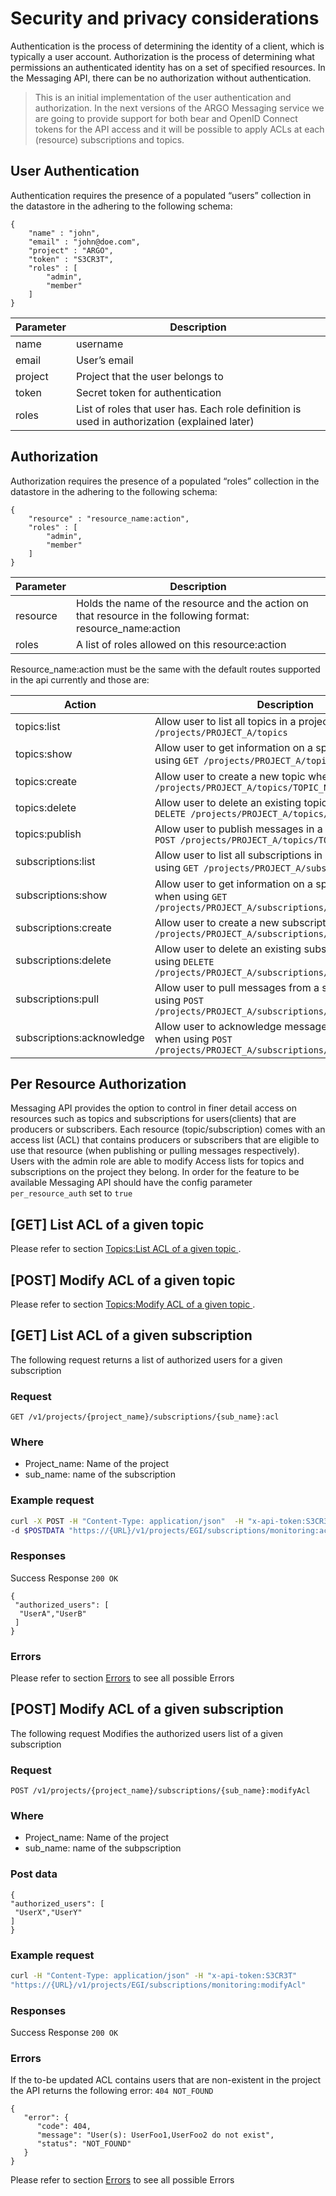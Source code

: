 # Security and privacy considerations

Authentication is the process of determining the identity of a client, which is typically a user account. Authorization is the process of determining what permissions an authenticated identity has on a set of specified resources. In the Messaging API, there can be no authorization without authentication.

> This is an initial implementation of the user authentication and authorization. In the next versions of the ARGO Messaging service we are going to provide support for both bear and OpenID Connect tokens for the API access and it will be possible to apply ACLs at each (resource) subscriptions and topics.

## User Authentication

Authentication requires the presence of a populated “users” collection in the datastore in the adhering to the following schema:

```
{
	"name" : "john",
	"email" : "john@doe.com",
	"project" : "ARGO",
	"token" : "S3CR3T",
	"roles" : [
		"admin",
		"member"
	]
}
```


Parameter | Description
--------- | -----------
name | username
email | User’s email
project | Project that the user belongs to
token | Secret token for authentication
roles | List of roles that user has. Each role definition is used in authorization (explained later)


## Authorization

Authorization requires the presence of a populated “roles” collection in the datastore in the adhering to the following schema:

```
{
	"resource" : "resource_name:action",
	"roles" : [
		"admin",
		"member"
	]
}
```


Parameter | Description
--------- | -----------
resource | Holds the name of the resource and the action on that resource in the following format: resource_name:action
roles | A list of roles allowed on this resource:action

Resource_name:action must be the same with the default routes supported in the api currently and those are:

Action | Description
------ | -----------
topics:list | Allow user to list all topics in a project when using  `GET /projects/PROJECT_A/topics`
topics:show | Allow user to get information on a specific topic when using `GET /projects/PROJECT_A/topics/TOPIC_A`
topics:create | Allow user to create a new topic when using `PUT /projects/PROJECT_A/topics/TOPIC_NEW`
topics:delete | Allow user to delete an existing topic when using `DELETE /projects/PROJECT_A/topics/TOPIC_A`
topics:publish | Allow user to publish messages in a topic when using `POST /projects/PROJECT_A/topics/TOPIC_A:publish`
subscriptions:list | Allow user to list all subscriptions in a project when using `GET /projects/PROJECT_A/subscriptions`
subscriptions:show | Allow user to get information on a specific subscription when using `GET /projects/PROJECT_A/subscriptions/SUB_A`
subscriptions:create | Allow user to create a new subscription when using `PUT /projects/PROJECT_A/subscriptions/SUB_NEW`
subscriptions:delete | Allow user to delete an existing subscription when using `DELETE /projects/PROJECT_A/subscriptions/SUB_A`
subscriptions:pull | Allow user to pull messages from a subscription when using `POST /projects/PROJECT_A/subscriptions/SUB_A:pull`
subscriptions:acknowledge | Allow user to acknowledge messages that has pulled when using `POST /projects/PROJECT_A/subscriptions/SUB_A:acknowledge`

## Per Resource Authorization

Messaging API provides the option to control in finer detail access on resources such as topics and subscriptions for users(clients) that are producers or subscribers. Each resource (topic/subscription) comes with an access list (ACL) that contains producers or subscribers that are eligible to use that resource (when publishing or pulling messages respectively). Users with the admin role are able to modify Access lists for topics and subscriptions on the project they belong. In order for the feature to be available Messaging API should have the config parameter `per_resource_auth` set to `true`

## [GET] List ACL of a given topic
Please refer to section [Topics:List ACL of a given topic ](api_topics.md#get-list-acl-of-a-given-topic).

## [POST] Modify ACL of a given topic
Please refer to section [Topics:Modify ACL of a given topic ](api_topics.md#post-modify-acl-of-a-given-topic).

## [GET] List ACL of a given subscription
The following request returns a list of authorized users for a given subscription

### Request
`GET /v1/projects/{project_name}/subscriptions/{sub_name}:acl`

### Where
- Project_name: Name of the project
- sub_name: name of the subscription

### Example request

```bash
curl -X POST -H "Content-Type: application/json"  -H "x-api-token:S3CR3T" 
-d $POSTDATA "https://{URL}/v1/projects/EGI/subscriptions/monitoring:acl"
```

### Responses  

Success Response
`200 OK`
```
{
 "authorized_users": [
  "UserA","UserB"
 ]
}
```

### Errors
Please refer to section [Errors](api_errors.md) to see all possible Errors

## [POST] Modify ACL of a given subscription

The following request Modifies the authorized users list of a given subscription

### Request
`POST /v1/projects/{project_name}/subscriptions/{sub_name}:modifyAcl`

### Where
- Project_name: Name of the project
- sub_name: name of the subpscription


### Post data
```
{
"authorized_users": [
 "UserX","UserY"
]
}
```

### Example request

```bash
curl -H "Content-Type: application/json" -H "x-api-token:S3CR3T"
"https://{URL}/v1/projects/EGI/subscriptions/monitoring:modifyAcl"
```

### Responses  

Success Response
`200 OK`

### Errors
If the to-be updated ACL contains users that are non-existent in the project the API returns the following error:
`404 NOT_FOUND`
```
{
   "error": {
      "code": 404,
      "message": "User(s): UserFoo1,UserFoo2 do not exist",
      "status": "NOT_FOUND"
   }
}
```

Please refer to section [Errors](api_errors.md) to see all possible Errors

